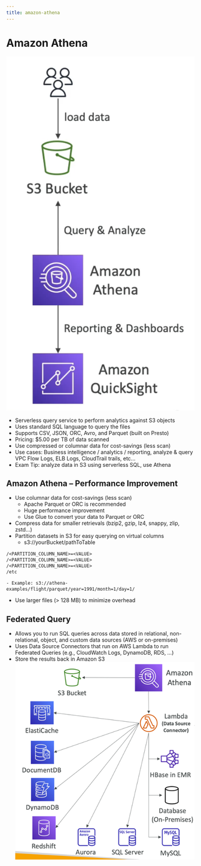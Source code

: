 ```yaml
---
title: amazon-athena
---
```

# Amazon Athena
![Amazon Athena](./Athena.png)
- Serverless query service to perform analytics against S3 objects
- Uses standard SQL language to query the files
- Supports CSV, JSON, ORC, Avro, and Parquet (built on Presto)
- Pricing: $5.00 per TB of data scanned
- Use compressed or columnar data for cost-savings (less scan)
- Use cases: Business intelligence / analytics / reporting, analyze & query VPC Flow Logs, ELB Logs, CloudTrail trails, etc...
- Exam Tip: analyze data in S3 using serverless SQL, use Athena

## Amazon Athena – Performance Improvement
- Use columnar data for cost-savings (less scan)
    - Apache Parquet or ORC is recommended
    - Huge performance improvement
    - Use Glue to convert your data to Parquet or ORC
- Compress data for smaller retrievals (bzip2, gzip, lz4, snappy, zlip, zstd…)
- Partition datasets in S3 for easy querying on virtual columns
    - s3://yourBucket/pathToTable
```
/<PARTITION_COLUMN_NAME>=<VALUE>
/<PARTITION_COLUMN_NAME>=<VALUE>
/<PARTITION_COLUMN_NAME>=<VALUE>
/etc
```
    - Example: s3://athena-examples/flight/parquet/year=1991/month=1/day=1/
- Use larger files (> 128 MB) to minimize overhead

##  Federated Query
- Allows you to run SQL queries across data stored in relational, non-relational, object, and custom data sources (AWS or on-premises)
- Uses Data Source Connectors that run on AWS Lambda to run Federated Queries (e.g., CloudWatch Logs, DynamoDB, RDS, …)
- Store the results back in Amazon S3
![img.png](federated-query.png)
